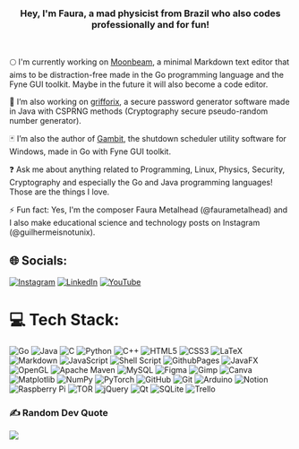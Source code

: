 ### <div align="center">Hey, I'm Faura, a mad physicist from Brazil who also codes professionally and for fun!</div>  

<br>

🌕 I'm currently working on [Moonbeam](https://github.com/GuilhermeIsNotUnix/Moonbeam), a minimal Markdown text editor that aims to be distraction-free made in the Go programming language and the Fyne GUI toolkit. Maybe in the future it will also become a code editor.<br>

🐲 I’m also working on [grifforix](https://github.com/GuilhermeIsNotUnix/grifforix), a secure password generator software made in Java with CSPRNG methods (Cryptography secure pseudo-random number generator).<br>

🃏 I’m also the author of [Gambit](https://github.com/GuilhermeIsNotUnix/Gambit), the shutdown scheduler utility software for Windows, made in Go with Fyne GUI toolkit.<br>

❓ Ask me about anything related to Programming, Linux, Physics, Security, Cryptography and especially the Go and Java programming languages! Those are the things I love.<br>

⚡ Fun fact: Yes, I'm the composer Faura Metalhead (@faurametalhead) and I also make educational science and technology posts on Instagram (@guilhermeisnotunix).

## 🌐 Socials:
[![Instagram](https://img.shields.io/badge/Instagram-%23E4405F.svg?logo=Instagram&logoColor=white)](https://instagram.com/guilhermeisnotunix) [![LinkedIn](https://img.shields.io/badge/LinkedIn-%230077B5.svg?logo=linkedin&logoColor=white)](https://linkedin.com/in/guilhermefaura) [![YouTube](https://img.shields.io/badge/YouTube-%23FF0000.svg?logo=YouTube&logoColor=white)](https://youtube.com/@GuilhermeIsNotUnix) 

# 💻 Tech Stack:
![Go](https://img.shields.io/badge/go-%2300ADD8.svg?style=plastic&logo=go&logoColor=white) ![Java](https://img.shields.io/badge/java-%23ED8B00.svg?style=plastic&logo=openjdk&logoColor=white) ![C](https://img.shields.io/badge/c-%2300599C.svg?style=plastic&logo=c&logoColor=white) ![Python](https://img.shields.io/badge/python-3670A0?style=plastic&logo=python&logoColor=ffdd54) ![C++](https://img.shields.io/badge/c++-%2300599C.svg?style=plastic&logo=c%2B%2B&logoColor=white) ![HTML5](https://img.shields.io/badge/html5-%23E34F26.svg?style=plastic&logo=html5&logoColor=white) ![CSS3](https://img.shields.io/badge/css3-%231572B6.svg?style=plastic&logo=css3&logoColor=white) ![LaTeX](https://img.shields.io/badge/latex-%23008080.svg?style=plastic&logo=latex&logoColor=white) ![Markdown](https://img.shields.io/badge/markdown-%23000000.svg?style=plastic&logo=markdown&logoColor=white) ![JavaScript](https://img.shields.io/badge/javascript-%23323330.svg?style=plastic&logo=javascript&logoColor=%23F7DF1E) ![Shell Script](https://img.shields.io/badge/shell_script-%23121011.svg?style=plastic&logo=gnu-bash&logoColor=white) ![GithubPages](https://img.shields.io/badge/github%20pages-121013?style=plastic&logo=github&logoColor=white) ![JavaFX](https://img.shields.io/badge/javafx-%23FF0000.svg?style=plastic&logo=javafx&logoColor=white) ![OpenGL](https://img.shields.io/badge/OpenGL-%23FFFFFF.svg?style=plastic&logo=opengl) ![Apache Maven](https://img.shields.io/badge/Apache%20Maven-C71A36?style=plastic&logo=Apache%20Maven&logoColor=white) ![MySQL](https://img.shields.io/badge/mysql-4479A1.svg?style=plastic&logo=mysql&logoColor=white) ![Figma](https://img.shields.io/badge/figma-%23F24E1E.svg?style=plastic&logo=figma&logoColor=white) ![Gimp](https://img.shields.io/badge/Gimp-657D8B?style=plastic&logo=gimp&logoColor=FFFFFF) ![Canva](https://img.shields.io/badge/Canva-%2300C4CC.svg?style=plastic&logo=Canva&logoColor=white) ![Matplotlib](https://img.shields.io/badge/Matplotlib-%23ffffff.svg?style=plastic&logo=Matplotlib&logoColor=black) ![NumPy](https://img.shields.io/badge/numpy-%23013243.svg?style=plastic&logo=numpy&logoColor=white) ![PyTorch](https://img.shields.io/badge/PyTorch-%23EE4C2C.svg?style=plastic&logo=PyTorch&logoColor=white) ![GitHub](https://img.shields.io/badge/github-%23121011.svg?style=plastic&logo=github&logoColor=white) ![Git](https://img.shields.io/badge/git-%23F05033.svg?style=plastic&logo=git&logoColor=white) ![Arduino](https://img.shields.io/badge/-Arduino-00979D?style=plastic&logo=Arduino&logoColor=white) ![Notion](https://img.shields.io/badge/Notion-%23000000.svg?style=plastic&logo=notion&logoColor=white) ![Raspberry Pi](https://img.shields.io/badge/-RaspberryPi-C51A4A?style=plastic&logo=Raspberry-Pi) ![TOR](https://img.shields.io/badge/tor-%237E4798.svg?style=plastic&logo=tor-project&logoColor=white) ![jQuery](https://img.shields.io/badge/jquery-%230769AD.svg?style=plastic&logo=jquery&logoColor=white) ![Qt](https://img.shields.io/badge/Qt-%23217346.svg?style=plastic&logo=Qt&logoColor=white) ![SQLite](https://img.shields.io/badge/sqlite-%2307405e.svg?style=plastic&logo=sqlite&logoColor=white) ![Trello](https://img.shields.io/badge/Trello-%23026AA7.svg?style=plastic&logo=Trello&logoColor=white)

### ✍️ Random Dev Quote
![](https://quotes-github-readme.vercel.app/api?type=vetical&theme=radical)
